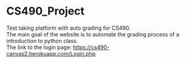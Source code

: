 # CS490_Project
Test taking platform with auto grading for CS490. <br />
The main goal of the website is to automate the grading process of a introduction to python class. <br  />
The link to the login page: https://cs490-canvas2.herokuapp.com/Login.php
